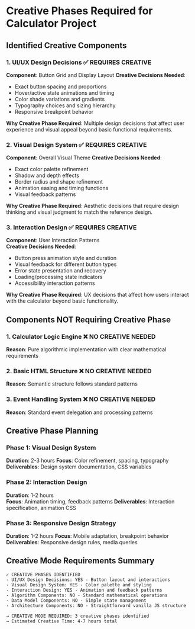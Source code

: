 # Creative Phases Required for Calculator Project

## Identified Creative Components

### 1. UI/UX Design Decisions ✅ REQUIRES CREATIVE
**Component**: Button Grid and Display Layout
**Creative Decisions Needed**:
- Exact button spacing and proportions
- Hover/active state animations and timing
- Color shade variations and gradients
- Typography choices and sizing hierarchy
- Responsive breakpoint behavior

**Why Creative Phase Required**: 
Multiple design decisions that affect user experience and visual appeal beyond basic functional requirements.

### 2. Visual Design System ✅ REQUIRES CREATIVE  
**Component**: Overall Visual Theme
**Creative Decisions Needed**:
- Exact color palette refinement
- Shadow and depth effects
- Border radius and shape refinement
- Animation easing and timing functions
- Visual feedback patterns

**Why Creative Phase Required**:
Aesthetic decisions that require design thinking and visual judgment to match the reference design.

### 3. Interaction Design ✅ REQUIRES CREATIVE
**Component**: User Interaction Patterns  
**Creative Decisions Needed**:
- Button press animation style and duration
- Visual feedback for different button types
- Error state presentation and recovery
- Loading/processing state indicators
- Accessibility interaction patterns

**Why Creative Phase Required**:
UX decisions that affect how users interact with the calculator beyond basic functionality.

## Components NOT Requiring Creative Phase

### 1. Calculator Logic Engine ❌ NO CREATIVE NEEDED
**Reason**: Pure algorithmic implementation with clear mathematical requirements

### 2. Basic HTML Structure ❌ NO CREATIVE NEEDED  
**Reason**: Semantic structure follows standard patterns

### 3. Event Handling System ❌ NO CREATIVE NEEDED
**Reason**: Standard event delegation and processing patterns

## Creative Phase Planning

### Phase 1: Visual Design System
**Duration**: 2-3 hours
**Focus**: Color refinement, spacing, typography
**Deliverables**: Design system documentation, CSS variables

### Phase 2: Interaction Design
**Duration**: 1-2 hours  
**Focus**: Animation timing, feedback patterns
**Deliverables**: Interaction specification, animation CSS

### Phase 3: Responsive Design Strategy
**Duration**: 1-2 hours
**Focus**: Mobile adaptation, breakpoint behavior
**Deliverables**: Responsive design rules, media queries

## Creative Mode Requirements Summary

```
✓ CREATIVE PHASES IDENTIFIED
- UI/UX Design Decisions: YES - Button layout and interactions
- Visual Design System: YES - Color palette and styling  
- Interaction Design: YES - Animation and feedback patterns
- Algorithm Components: NO - Standard mathematical operations
- Data Model Components: NO - Simple state management
- Architecture Components: NO - Straightforward vanilla JS structure

→ CREATIVE MODE REQUIRED: 3 creative phases identified
→ Estimated Creative Time: 4-7 hours total
```
